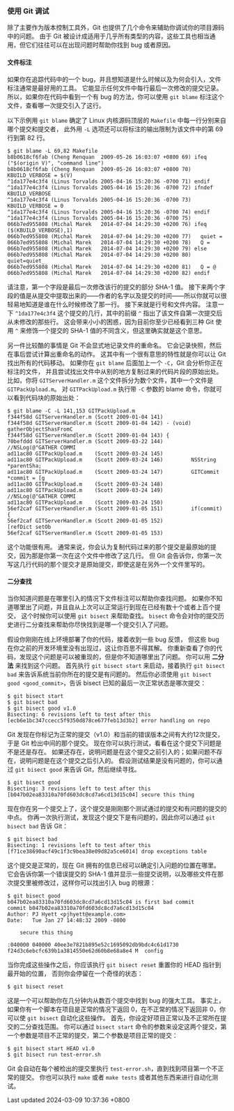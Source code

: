 ### 使用 Git 调试

除了主要作为版本控制工具外，Git
也提供了几个命令来辅助你调试你的项目源码中的问题。 由于 Git
被设计成适用于几乎所有类型的内容，这些工具也相当通用，但它们往往可以在出现问题时帮助你找到
bug 或者原因。

#### 文件标注

如果你在追踪代码中的一个
bug，并且想知道是什么时候以及为何会引入，文件标注通常是最好用的工具。
它能显示任何文件中每行最后一次修改的提交记录。
所以，如果你在代码中看到一个有 bug 的方法，你可以使用 `git blame`
标注这个文件，查看哪一次提交引入了这行。

以下示例用 `git blame` 确定了 Linux 内核源码顶层的 `Makefile`
中每一行分别来自哪个提交和提交者， 此外用 `-L`
选项还可以将标注的输出限制为该文件中的第 69 行到第 82 行。

```shell
$ git blame -L 69,82 Makefile
b8b0618cf6fab (Cheng Renquan  2009-05-26 16:03:07 +0800 69) ifeq ("$(origin V)", "command line")
b8b0618cf6fab (Cheng Renquan  2009-05-26 16:03:07 +0800 70)   KBUILD_VERBOSE = $(V)
^1da177e4c3f4 (Linus Torvalds 2005-04-16 15:20:36 -0700 71) endif
^1da177e4c3f4 (Linus Torvalds 2005-04-16 15:20:36 -0700 72) ifndef KBUILD_VERBOSE
^1da177e4c3f4 (Linus Torvalds 2005-04-16 15:20:36 -0700 73)   KBUILD_VERBOSE = 0
^1da177e4c3f4 (Linus Torvalds 2005-04-16 15:20:36 -0700 74) endif
^1da177e4c3f4 (Linus Torvalds 2005-04-16 15:20:36 -0700 75)
066b7ed955808 (Michal Marek   2014-07-04 14:29:30 +0200 76) ifeq ($(KBUILD_VERBOSE),1)
066b7ed955808 (Michal Marek   2014-07-04 14:29:30 +0200 77)   quiet =
066b7ed955808 (Michal Marek   2014-07-04 14:29:30 +0200 78)   Q =
066b7ed955808 (Michal Marek   2014-07-04 14:29:30 +0200 79) else
066b7ed955808 (Michal Marek   2014-07-04 14:29:30 +0200 80)   quiet=quiet_
066b7ed955808 (Michal Marek   2014-07-04 14:29:30 +0200 81)   Q = @
066b7ed955808 (Michal Marek   2014-07-04 14:29:30 +0200 82) endif
```

请注意，第一个字段是最后一次修改该行的提交的部分 SHA-1 值。
接下来两个字段的值是从提交中提取出来的——作者的名字以及提交的时间——所以你就可以很轻易地知道是谁在什么时候修改了那一行。
接下来就是行号和文件内容。 注意一下 `^1da177e4c3f4`
这个提交的几行，其中的前缀 `^`
指出了该文件自第一次提交后从未修改的那些行。
这会带来小小的困惑，因为目前你至少已经看到三种 Git 使用 `^`
来修饰一个提交的 SHA-1 值的不同含义，但这里确实就是这个意思。

另一件比较酷的事情是 Git 不会显式地记录文件的重命名。
它会记录快照，然后在事后尝试计算出重命名的动作。
这其中有一个很有意思的特性就是你可以让 Git 找出所有的代码移动。 如果你在
`git blame` 后面加上一个 `-C`，Git 会分析你正在标注的文件，
并且尝试找出文件中从别的地方复制过来的代码片段的原始出处。 比如，你将
`GITServerHandler.m` 这个文件拆分为数个文件，其中一个文件是
`GITPackUpload.m`。 对 `GITPackUpload.m` 执行带 `-C` 参数的 blame
命令，你就可以看到代码块的原始出处：

```shell
$ git blame -C -L 141,153 GITPackUpload.m
f344f58d GITServerHandler.m (Scott 2009-01-04 141)
f344f58d GITServerHandler.m (Scott 2009-01-04 142) - (void) gatherObjectShasFromC
f344f58d GITServerHandler.m (Scott 2009-01-04 143) {
70befddd GITServerHandler.m (Scott 2009-03-22 144)         //NSLog(@"GATHER COMMI
ad11ac80 GITPackUpload.m    (Scott 2009-03-24 145)
ad11ac80 GITPackUpload.m    (Scott 2009-03-24 146)         NSString *parentSha;
ad11ac80 GITPackUpload.m    (Scott 2009-03-24 147)         GITCommit *commit = [g
ad11ac80 GITPackUpload.m    (Scott 2009-03-24 148)
ad11ac80 GITPackUpload.m    (Scott 2009-03-24 149)         //NSLog(@"GATHER COMMI
ad11ac80 GITPackUpload.m    (Scott 2009-03-24 150)
56ef2caf GITServerHandler.m (Scott 2009-01-05 151)         if(commit) {
56ef2caf GITServerHandler.m (Scott 2009-01-05 152)                 [refDict setOb
56ef2caf GITServerHandler.m (Scott 2009-01-05 153)
```

这个功能很有用。
通常来说，你会认为复制代码过来的那个提交是最原始的提交，因为那是你第一次在这个文件中修改了这几行。
但 Git
会告诉你，你第一次写这几行代码的那个提交才是原始提交，即使这是在另外一个文件里写的。

#### 二分查找

当你知道问题是在哪里引入的情况下文件标注可以帮助你查找问题。
如果你不知道哪里出了问题，并且自从上次可以正常运行到现在已经有数十个或者上百个提交，
这个时候你可以使用 `git bisect` 来帮助查找。 `bisect`
命令会对你的提交历史进行二分查找来帮助你尽快找到是哪一个提交引入了问题。

假设你刚刚在线上环境部署了你的代码，接着收到一些 bug 反馈， 但这些 bug
在你之前的开发环境里没有出现过，这让你百思不得其解。
你重新查看了你的代码，发现这个问题是可以被重现的，但是你不知道哪里出了问题。
你可以用 **二分法** 来找到这个问题。 首先执行 `git bisect start`
来启动，接着执行 `git bisect bad` 来告诉系统当前你所在的提交是有问题的。
然后你必须使用 `git bisect good <good_commit>`，告诉 bisect
已知的最后一次正常状态是哪次提交：

```shell
$ git bisect start
$ git bisect bad
$ git bisect good v1.0
Bisecting: 6 revisions left to test after this
[ecb6e1bc347ccecc5f9350d878ce677feb13d3b2] error handling on repo
```

Git
发现在你标记为正常的提交（v1.0）和当前的错误版本之间有大约12次提交，于是
Git 检出中间的那个提交。
现在你可以执行测试，看看在这个提交下问题是不是还是存在。
如果还存在，说明问题是在这个提交之前引入的；如果问题不存在，说明问题是在这个提交之后引入的。
假设测试结果是没有问题的，你可以通过 `git bisect good` 来告诉
Git，然后继续寻找。

```shell
$ git bisect good
Bisecting: 3 revisions left to test after this
[b047b02ea83310a70fd603dc8cd7a6cd13d15c04] secure this thing
```

现在你在另一个提交上了，这个提交是刚刚那个测试通过的提交和有问题的提交的中点。
你再一次执行测试，发现这个提交下是有问题的，因此你可以通过
`git bisect bad` 告诉 Git：

```shell
$ git bisect bad
Bisecting: 1 revisions left to test after this
[f71ce38690acf49c1f3c9bea38e09d82a5ce6014] drop exceptions table
```

这个提交是正常的，现在 Git 拥有的信息已经可以确定引入问题的位置在哪里。
它会告诉你第一个错误提交的 SHA-1
值并显示一些提交说明，以及哪些文件在那次提交里被修改过，这样你可以找出引入
bug 的根源：

```shell
$ git bisect good
b047b02ea83310a70fd603dc8cd7a6cd13d15c04 is first bad commit
commit b047b02ea83310a70fd603dc8cd7a6cd13d15c04
Author: PJ Hyett <pjhyett@example.com>
Date:   Tue Jan 27 14:48:32 2009 -0800

    secure this thing

:040000 040000 40ee3e7821b895e52c1695092db9bdc4c61d1730
f24d3c6ebcfc639b1a3814550e62d60b8e68a8e4 M  config
```

当你完成这些操作之后，你应该执行 `git bisect reset` 重置你的 HEAD
指针到最开始的位置， 否则你会停留在一个奇怪的状态：

```shell
$ git bisect reset
```

这是一个可以帮助你在几分钟内从数百个提交中找到 bug 的强大工具。
事实上，如果你有一个脚本在项目是正常的情况下返回
0，在不正常的情况下返回非 0，你可以使 `git bisect` 自动化这些操作。
首先，你设定好项目正常以及不正常所在提交的二分查找范围。 你可以通过
`bisect start`
命令的参数来设定这两个提交，第一个参数是项目不正常的提交，第二个参数是项目正常的提交：

```shell
$ git bisect start HEAD v1.0
$ git bisect run test-error.sh
```

Git 会自动在每个被检出的提交里执行
`test-error.sh`，直到找到项目第一个不正常的提交。 你也可以执行 `make`
或者 `make tests` 或者其他东西来进行自动化测试。

Last updated 2024-03-09 10:37:36 +0800
